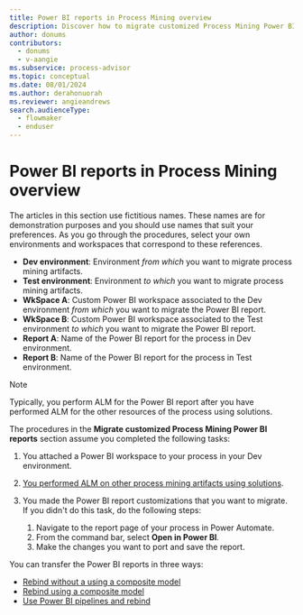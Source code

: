 ```yaml
---
title: Power BI reports in Process Mining overview
description: Discover how to migrate customized Process Mining Power BI reports.
author: donums
contributors:
  - donums
  - v-aangie  
ms.subservice: process-advisor
ms.topic: conceptual
ms.date: 08/01/2024
ms.author: derahonuorah
ms.reviewer: angieandrews
search.audienceType: 
  - flowmaker
  - enduser
---
```


# Power BI reports in Process Mining overview

The articles in this section use fictitious names. These names are for demonstration purposes and you should use names that suit your preferences. As you go through the procedures, select your own environments and workspaces that correspond to these references.

- **Dev environment**: Environment *from which* you want to migrate process mining artifacts.
- **Test environment**: Environment *to which* you want to migrate process mining artifacts.
- **WkSpace A**: Custom Power BI workspace associated to the Dev environment *from which* you want to migrate the Power BI report.
- **WkSpace B**: Custom Power BI workspace associated to the Test environment *to which* you want to migrate the Power BI report.
- **Report A**: Name of the Power BI report for the process in Dev environment.
- **Report B**: Name of the Power BI report for the process in Test environment.

> [!NOTE]
> Typically, you perform ALM for the Power BI report after you have performed ALM for the other resources of the process using solutions.

The procedures in the **Migrate customized Process Mining Power BI reports** section assume you completed the following tasks:

1. You attached a Power BI workspace to your process in your Dev environment.
   
1. [You performed ALM on other process mining artifacts using solutions](process-mining-alm-entities-solutions.md). 

1. You made the Power BI report customizations that you want to migrate. If you didn't do this task, do the following steps:</br>

    1. Navigate to the report page of your process in Power Automate.
    1. From the command bar, select **Open in Power BI**.
    1. Make the changes you want to port and save the report.

You can transfer the Power BI reports in three ways:

- [Rebind without a using a composite model](process-mining-alm-rebind-without-comp.md)
- [Rebind using a composite model](process-mining-alm-rebind-with-comp.md)
- [Use Power BI pipelines and rebind](process-mining-alm-migrate-using-pbi-pipelines-and-rebinding.md)
